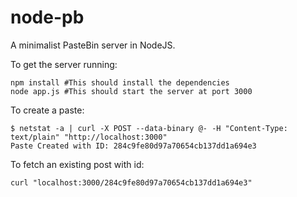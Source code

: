 # node-pb
A minimalist PasteBin server in NodeJS.

To get the server running:

```
npm install #This should install the dependencies
node app.js #This should start the server at port 3000
```

To create a paste:

```
$ netstat -a | curl -X POST --data-binary @- -H "Content-Type: text/plain" "http://localhost:3000"
Paste Created with ID: 284c9fe80d97a70654cb137dd1a694e3
```

To fetch an existing post with id:

```
curl "localhost:3000/284c9fe80d97a70654cb137dd1a694e3"
```


